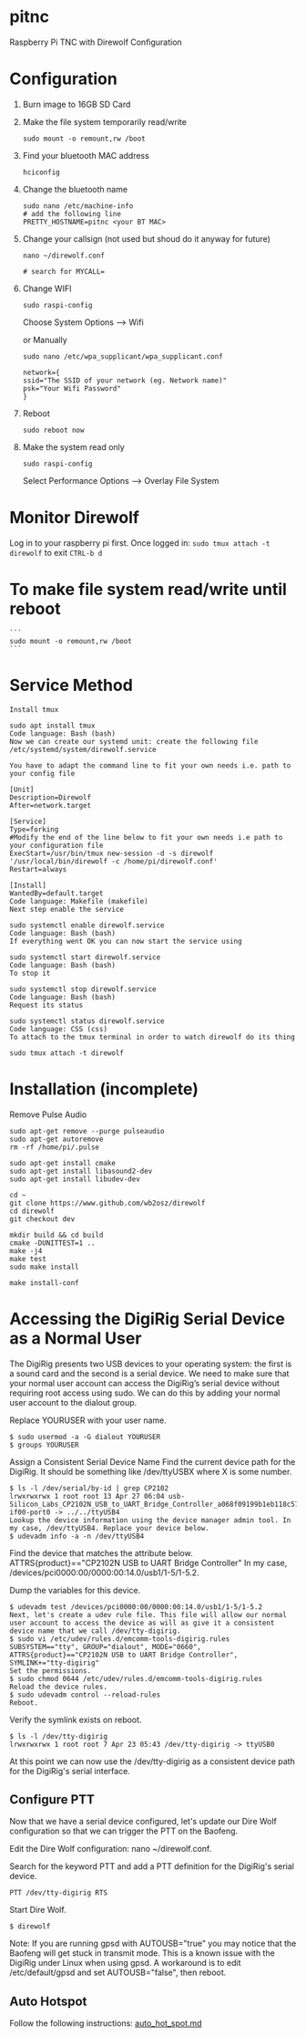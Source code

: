 # pitnc
Raspberry Pi TNC with Direwolf Configuration

Configuration
=============

1. Burn image to 16GB SD Card
2. Make the file system temporarily read/write
    ```
    sudo mount -o remount,rw /boot
    ```
4. Find your bluetooth MAC address
    ```
    hciconfig
    ```
3. Change the bluetooth name
    ```
    sudo nano /etc/machine-info   
    # add the following line
    PRETTY_HOSTNAME=pitnc <your BT MAC>
    ```
4. Change your callsign (not used but shoud do it anyway for future)
    ```
    nano ~/direwolf.conf
    
    # search for MYCALL=
    
    ```
6. Change WIFI 
    ```
    sudo raspi-config
    ```
    Choose System Options --> Wifi
    
    or Manually
    
    ```
    sudo nano /etc/wpa_supplicant/wpa_supplicant.conf

    network={
    ssid="The SSID of your network (eg. Network name)"
    psk="Your Wifi Password"
    }
    ```
7. Reboot
    ```
    sudo reboot now
    ```
    
8. Make the system read only
    ```
    sudo raspi-config
    ```
   Select Performance Options --> Overlay File System
   

Monitor Direwolf
================

Log in to your raspberry pi first. Once logged in:
    ```
    sudo tmux attach -t direwolf
    ```
to exit
    ```
    CTRL-b d
    ```

To make file system read/write until reboot
============================================

    ```
    sudo mount -o remount,rw /boot
    ```

Service Method
==============

```
Install tmux

sudo apt install tmux
Code language: Bash (bash)
Now we can create our systemd unit: create the following file /etc/systemd/system/direwolf.service

You have to adapt the command line to fit your own needs i.e. path to your config file

[Unit]
Description=Direwolf
After=network.target

[Service]
Type=forking
#Modify the end of the line below to fit your own needs i.e path to your configuration file
ExecStart=/usr/bin/tmux new-session -d -s direwolf '/usr/local/bin/direwolf -c /home/pi/direwolf.conf'
Restart=always

[Install]
WantedBy=default.target
Code language: Makefile (makefile)
Next step enable the service

sudo systemctl enable direwolf.service
Code language: Bash (bash)
If everything went OK you can now start the service using

sudo systemctl start direwolf.service
Code language: Bash (bash)
To stop it

sudo systemctl stop direwolf.service
Code language: Bash (bash)
Request its status

sudo systemctl status direwolf.service
Code language: CSS (css)
To attach to the tmux terminal in order to watch direwolf do its thing

sudo tmux attach -t direwolf

```











Installation (incomplete)
=========================

Remove Pulse Audio
```
sudo apt-get remove --purge pulseaudio
sudo apt-get autoremove
rm -rf /home/pi/.pulse

sudo apt-get install cmake
sudo apt-get install libasound2-dev
sudo apt-get install libudev-dev

cd ~
git clone https://www.github.com/wb2osz/direwolf
cd direwolf
git checkout dev

mkdir build && cd build
cmake -DUNITTEST=1 ..
make -j4
make test
sudo make install

make install-conf

```




















Accessing the DigiRig Serial Device as a Normal User
====================================================

The DigiRig presents two USB devices to your operating system: the first is a sound card and the second is a serial device. We need to make sure that your normal user account can access the DigiRig’s serial device without requiring root access using sudo.  We can do this by adding your normal user account to the dialout group.

Replace YOURUSER with your user name.

```
$ sudo usermod -a -G dialout YOURUSER
$ groups YOURUSER
```

Assign a Consistent Serial Device Name
Find the current device path for the DigiRig. It should be something like /dev/ttyUSBX where X is some number.

```
$ ls -l /dev/serial/by-id | grep CP2102
lrwxrwxrwx 1 root root 13 Apr 27 06:04 usb-Silicon_Labs_CP2102N_USB_to_UART_Bridge_Controller_a068f09199b1eb118c57b87718997a59-if00-port0 -> ../../ttyUSB4
Lookup the device information using the device manager admin tool. In my case, /dev/ttyUSB4. Replace your device below.
$ udevadm info -a -n /dev/ttyUSB4
```

Find the device that matches the attribute below.
ATTRS{product}=="CP2102N USB to UART Bridge Controller"
In my case, /devices/pci0000:00/0000:00:14.0/usb1/1-5/1-5.2.

Dump the variables for this device.

```
$ udevadm test /devices/pci0000:00/0000:00:14.0/usb1/1-5/1-5.2
Next, let's create a udev rule file. This file will allow our normal user account to access the device as will as give it a consistent device name that we call /dev/tty-digirig.
$ sudo vi /etc/udev/rules.d/emcomm-tools-digirig.rules
SUBSYSTEM=="tty", GROUP="dialout", MODE="0660", ATTRS{product}=="CP2102N USB to UART Bridge Controller", SYMLINK+="tty-digirig"
Set the permissions.
$ sudo chmod 0644 /etc/udev/rules.d/emcomm-tools-digirig.rules
Reload the device rules.
$ sudo udevadm control --reload-rules
Reboot.

```

Verify the symlink exists on reboot.

```
$ ls -l /dev/tty-digirig
lrwxrwxrwx 1 root root 7 Apr 23 05:43 /dev/tty-digirig -> ttyUSB0

```

At this point we can now use the /dev/tty-digirig as a consistent device path for the DigiRig's serial interface.

Configure PTT
-------------

Now that we have a serial device configured, let's update our Dire Wolf configuration so that we can trigger the PTT on the Baofeng.

Edit the Dire Wolf configuration: nano ~/direwolf.conf.

Search for the keyword PTT and add a PTT definition for the DigiRig's serial device.

```
PTT /dev/tty-digirig RTS
```


Start Dire Wolf.

```
$ direwolf
```

Note: If you are running gpsd with AUTOUSB="true" you may notice that the Baofeng will get stuck in transmit mode. This is a known issue with the DigiRig under Linux when using gpsd. A workaround is to edit /etc/default/gpsd and set AUTOUSB="false", then reboot.


Auto Hotspot
------------

Follow the following instructions:
[auto_hot_spot.md](auto_hot_spot.md)

